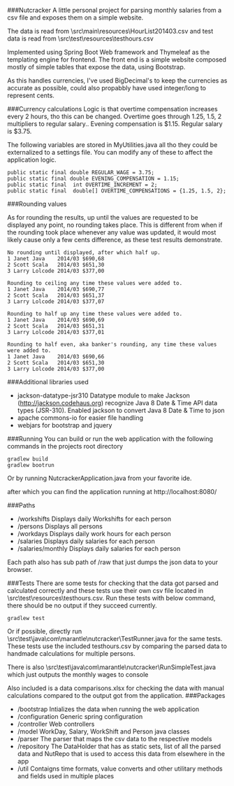 ###Nutcracker
A little personal project for parsing monthly salaries from a csv file and exposes them on a simple website.

The data is read from \src\main\resources\HourList201403.csv and test data is read from \src\test\resources\testhours.csv

Implemented using Spring Boot Web framework and Thymeleaf as the templating engine for frontend.
The front end is a simple website composed mostly of simple tables that expose the data, using Bootstrap.

As this handles currencies, I've used BigDecimal's to keep the currencies as accurate as possible, could also propabbly have used integer/long to represent cents.


###Currency calculations
Logic is that overtime compensation increases every 2 hours, tho this can be changed.
Overtime goes through 1.25, 1.5, 2 multipliers to regular salary..
Evening compensation is $1.15.
Regular salary is $3.75.

The following variables are stored in MyUtilities.java all tho they could be externalized to a settings file.
You can modify any of these to affect the application logic.
```
public static final double REGULAR_WAGE = 3.75;
public static final double EVENING_COMPENSATION = 1.15;
public static final  int OVERTIME_INCREMENT = 2;
public static final  double[] OVERTIME_COMPENSATIONS = {1.25, 1.5, 2};
```

###Rounding values

As for rounding the results, up until the values are requested to be displayed any point, no rounding takes place.
This is different from when if the rounding took place whenever any value was updated, it would most likely cause only a few cents difference, as these test results demonstrate.

```
No rounding until displayed, after which half up.
1 Janet Java    2014/03 $690,68 
2 Scott Scala   2014/03 $651,30 
3 Larry Lolcode 2014/03 $377,00 
```

```
Rounding to ceiling any time these values were added to.
1 Janet Java    2014/03 $690,77 
2 Scott Scala   2014/03 $651,37 
3 Larry Lolcode 2014/03 $377,07 
```

```
Rounding to half up any time these values were added to.
1 Janet Java    2014/03 $690,69 
2 Scott Scala   2014/03 $651,31 
3 Larry Lolcode 2014/03 $377,01 
```

```
Rounding to half even, aka banker's rounding, any time these values were added to.
1 Janet Java    2014/03 $690,66 
2 Scott Scala   2014/03 $651,30 
3 Larry Lolcode 2014/03 $377,00 
```

###Additional libraries used
- jackson-datatype-jsr310
    Datatype module to make Jackson (http://jackson.codehaus.org) recognize Java 8 Date & Time API data types (JSR-310).
    Enabled jackson to convert Java 8 Date & Time to json
- apache commons-io
    for easier file handling
- webjars for bootstrap and jquery

###Running
You can build or run the web application with the following commands in the projects root directory

```
gradlew build
gradlew bootrun
```

Or by running NutcrackerApplication.java from your favorite ide.

after which you can find the application running at http://localhost:8080/

###Paths
- /workshifts
    Displays daily Workshifts for each person
- /persons
    Displays all persons
- /workdays
    Displays daily work hours for each person
- /salaries
    Displays daily salaries for each person
- /salaries/monthly
    Displays daily salaries for each person
    
Each path also has sub path of /raw that just dumps the json data to your browser.


###Tests
There are some tests for checking that the data got parsed and calculated correctly and these tests use their own csv file located in \src\test\resources\testhours.csv.
Run these tests with below command, there should be no output if they succeed currently.

```
gradlew test
```

Or if possible, directly run \src\test\java\com\marantle\nutcracker\TestRunner.java for the same tests.
These tests use the included testhours.csv by comparing the parsed data to handmade calculations for multiple persons.

There is also \src\test\java\com\marantle\nutcracker\RunSimpleTest.java which just outputs the monthly wages to console

Also included is a data comparisons.xlsx for checking the data with manual calculations compared to the output got from the application.
###Packages
- /bootstrap
    Intializes the data when running the web application      
- /configuration
    Generic spring configuration 
- /controller
    Web controllers
- /model
    WorkDay, Salary, WorkShift and Person java classes
- /parser
    The parser that maps the csv data to the respective models
- /repository
    The DataHolder that has as static sets, list of all the parsed data
    and NutRepo that is used to access this data from elsewhere in the app
- /util
    Contaigns time formats, value converts and other utilitary methods and fields used in multiple places
    
